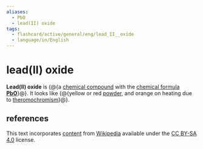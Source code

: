 ```yaml
---
aliases:
  - PbO
  - lead(II) oxide
tags:
  - flashcard/active/general/eng/lead_II__oxide
  - language/in/English
---
```


# lead(II) oxide

__Lead(II) oxide__ is {@{a [chemical compound](chemical%20compound.md) with the [chemical formula](chemical%20formula.md) __[Pb](lead.md)[O](oxygen.md)__}@}. It looks like {@{yellow or red [powder](powder.md), and orange on heating due to [theromochromism](theromochromism.md)}@}. <!--SR:!2027-05-26,1177,350!2025-01-17,101,150-->

## references

This text incorporates [content](https://en.wikipedia.org/wiki/lead(II)_oxide) from [Wikipedia](Wikipedia.md) available under the [CC BY-SA 4.0](https://creativecommons.org/licenses/by-sa/4.0/) license.

